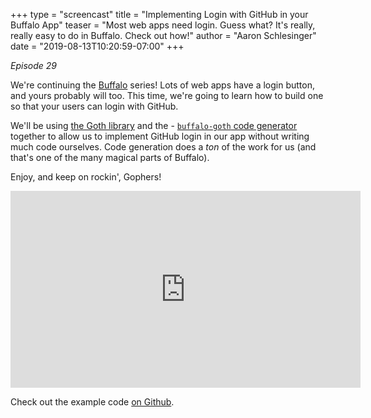 +++
type = "screencast"
title = "Implementing Login with GitHub in your Buffalo App"
teaser = "Most web apps need login. Guess what? It's really, really easy to do in Buffalo. Check out how!"
author = "Aaron Schlesinger"
date = "2019-08-13T10:20:59-07:00"
+++

_Episode 29_

We're continuing the [Buffalo](https://gobuffalo.io) series! Lots of web apps have a login button, and yours probably will too. This time, we're going to learn how to build one so that your users can login with GitHub.

<!--more-->

We'll be using [the Goth library](https://github.com/markbates/goth) and the - [`buffalo-goth` code generator](https://github.com/gobuffalo/buffalo-goth) together to allow us to implement GitHub login in our app without writing much code ourselves. Code generation does a _ton_ of the work for us (and that's one of the many magical parts of Buffalo).

Enjoy, and keep on rockin', Gophers!

<iframe width="560" height="315" src="https://www.youtube.com/embed/Ov_8LXZmX6A" frameborder="0" allow="autoplay; encrypted-media" allowfullscreen></iframe>

Check out the example code [on Github](https://github.com/arschles/go-in-5-minutes/tree/master/episode29).
